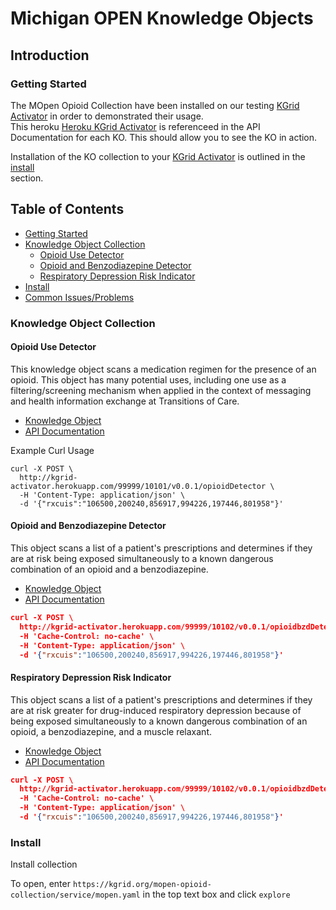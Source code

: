 # Michigan OPEN Knowledge Objects

## Introduction

### Getting Started
The MOpen Opioid Collection have been installed on our testing [KGrid Activator](https://github.com/kgrid/kgrid-activator) in order to demonstrated their usage.  
This heroku [Heroku KGrid Activator](https://kgrid-activator.herokuapp.com/) is referenceed in the API Documentation for each KO. This should allow you 
to see the KO in action.  

Installation of the KO collection to your [KGrid Activator](https://github.com/kgrid/kgrid-activator) is outlined in the [install](#install)  
section.

Table of Contents
--
- [Getting Started](#getting-started)
- [Knowledge Object Collection](#knowledge-object-collection)
   - [Opioid Use Detector](#opioid-use-detector) 
   - [Opioid and Benzodiazepine Detector](#opioid-and-benzodiazepine-detector)
  - [Respiratory Depression Risk Indicator](#respiratory-depression-risk-indicator )
- [Install](#install)  
- [Common Issues/Problems](#Ccmmon-issues/problems)




### Knowledge Object Collection

#### Opioid Use Detector
This knowledge object scans a medication regimen for the presence of an opioid.  This object has many potential uses, including one use as a filtering/screening mechanism when applied in the context of messaging and health information exchange at Transitions of Care.

* [Knowledge Object](./99999-10101) 
* [API Documentation](https://kgrid-demos.github.io/swaggerui/?url=https://kgrid.org/mopen-opioid-collection/99999-10101/v0.0.1/model/service/servicedescriptor.yaml) 

Example Curl Usage
```
curl -X POST \
  http://kgrid-activator.herokuapp.com/99999/10101/v0.0.1/opioidDetector \
  -H 'Content-Type: application/json' \
  -d '{"rxcuis":"106500,200240,856917,994226,197446,801958"}'
```  


#### Opioid and Benzodiazepine Detector
This object scans a list of a patient's prescriptions and determines if they are at risk being exposed simultaneously to a known dangerous combination of an opioid and a benzodiazepine.

* [Knowledge Object](./99999-10102) 
* [API Documentation](https://kgrid-demos.github.io/swaggerui/?url=https://kgrid.org/mopen-opioid-collection/99999-10102/v0.0.1/model/service/servicedescriptor.yaml) 


```json
curl -X POST \
  http://kgrid-activator.herokuapp.com/99999/10102/v0.0.1/opioidbzdDetector \
  -H 'Cache-Control: no-cache' \
  -H 'Content-Type: application/json' \
  -d '{"rxcuis":"106500,200240,856917,994226,197446,801958"}'
```
#### Respiratory Depression Risk Indicator
This object scans a list of a patient's prescriptions and determines if they are at risk greater for drug-induced respiratory depression because of being exposed simultaneously to a known dangerous combination of an opioid, a benzodiazepine, and a muscle relaxant.

* [Knowledge Object](./99999-10103) 
* [API Documentation](https://kgrid-demos.github.io/swaggerui/?url=https://kgrid.org/mopen-opioid-collection/99999-10103/v0.0.1/model/service/servicedescriptor.yaml) 



```json
curl -X POST \
  http://kgrid-activator.herokuapp.com/99999/10102/v0.0.1/opioidbzdDetector \
  -H 'Cache-Control: no-cache' \
  -H 'Content-Type: application/json' \
  -d '{"rxcuis":"106500,200240,856917,994226,197446,801958"}'
```

### Install
Install collection


To open, enter `https://kgrid.org/mopen-opioid-collection/service/mopen.yaml` in the top text box and click `explore`
